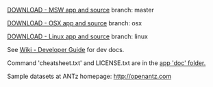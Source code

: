 <a href="https://github.com/openantz/antz/archive/master.zip">DOWNLOAD - MSW app and source</a> branch: master

<a href="https://github.com/openantz/antz/archive/osx.zip">DOWNLOAD - OSX app and source</a> branch: osx

<a href="https://github.com/openantz/antz/archive/linux.zip">DOWNLOAD - Linux app and source</a> branch: linux

See <a href="https://github.com/openantz/antz/wiki">Wiki - Developer Guide</a> for dev docs.

Command 'cheatsheet.txt' and LICENSE.txt are in the <a href="https://github.com/openantz/antz/tree/master/doc">app 'doc' folder.</a>

Sample datasets at ANTz homepage: <a href="http://openantz.com">http://openantz.com</a>

